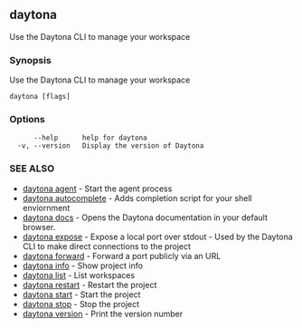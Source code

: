 ## daytona

Use the Daytona CLI to manage your workspace

### Synopsis

Use the Daytona CLI to manage your workspace

```
daytona [flags]
```

### Options

```
      --help      help for daytona
  -v, --version   Display the version of Daytona
```

### SEE ALSO

* [daytona agent](daytona_agent.md)	 - Start the agent process
* [daytona autocomplete](daytona_autocomplete.md)	 - Adds completion script for your shell enviornment
* [daytona docs](daytona_docs.md)	 - Opens the Daytona documentation in your default browser.
* [daytona expose](daytona_expose.md)	 - Expose a local port over stdout - Used by the Daytona CLI to make direct connections to the project
* [daytona forward](daytona_forward.md)	 - Forward a port publicly via an URL
* [daytona info](daytona_info.md)	 - Show project info
* [daytona list](daytona_list.md)	 - List workspaces
* [daytona restart](daytona_restart.md)	 - Restart the project
* [daytona start](daytona_start.md)	 - Start the project
* [daytona stop](daytona_stop.md)	 - Stop the project
* [daytona version](daytona_version.md)	 - Print the version number

